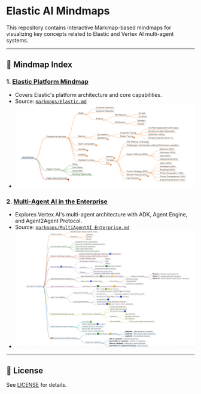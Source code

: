 # Elastic AI Mindmaps

This repository contains interactive Markmap-based mindmaps for visualizing key concepts related to Elastic and Vertex AI multi-agent systems.

---

## 🧭 Mindmap Index

### 1. [Elastic Platform Mindmap](docs/Elastic.html)
- Covers Elastic's platform architecture and core capabilities.
- Source: [`markmaps/Elastic.md`](markmaps/Elastic.md)
- ![Elastic Platform](images/img_elastic_mindmap.png)

### 2. [Multi-Agent AI in the Enterprise](docs/MultiAgentAIEnterprise.html)
- Explores Vertex AI's multi-agent architecture with ADK, Agent Engine, and Agent2Agent Protocol.
- Source: [`markmaps/MultiAgentAI_Enterprise.md`](markmaps/MultiAgentAI_Enterprise.md)
- ![Multi-Agent AI](images/multiagent_ai_enterprise.png)

---

## 📜 License
See [LICENSE](LICENSE) for details.
